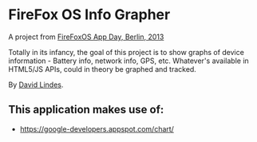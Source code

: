 # FireFox OS Info Grapher

A project from
[FireFoxOS App Day, Berlin, 2013](http://firefoxosappday-berlin.eventbrite.com/)

Totally in its infancy, the goal of this project is to show graphs of
device information - Battery info, network info, GPS, etc.  Whatever's
available in HTML5/JS APIs, could in theory be graphed and tracked.

By [David Lindes](http://www.daveltd.com/).

## This application makes use of:

* https://google-developers.appspot.com/chart/
